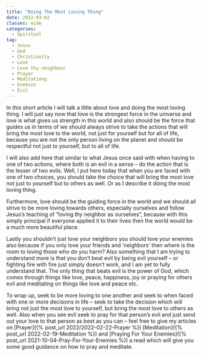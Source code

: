 ```yaml
---
title: "Doing The Most Loving Thing"
date: 2022-03-02
classes: wide
categories:
  - Spiritual 
tag:
  - Jesus
  - God
  - Christianity
  - Love
  - Love thy neighbour
  - Prayer
  - Meditationg
  - Enemies
  - Evil
---
```


In this short article I will talk a little about love and doing the most loving thing. I will just say now that love is the strongest force in the universe and love is what gives us strength in this world and also should be the force that guides us in terms of we should always strive to take the actions that will bring the most love to the world, not just for yourself but for all of life, because you are not the only person living on the planet and should be respectful not just to yourself, but to all of life.

I will also add here that similar to what Jesus once said with when having to one of two actions, where both is an evil in a sense – do the action that is the lesser of two evils. Well, I put here today that when you are faced with one of two choices, you should take the choice that will bring the most love not just to yourself but to others as well. Or as I describe it doing the most loving thing.

Furthermore, love should be the guiding force in the world and we should all strive to be more loving towards others, especially ourselves and follow Jesus’s teaching of “loving thy neighbor as ourselves”, because with this simply principal if everyone applied it to their lives then the world would be a much more beautiful place.

Lastly you shouldn’t just love your neighbors you should love your enemies also because if you only love your friends and ‘neighbors’ then where is the room to loving those who do you harm? Also something that I am trying to understand more is that you don’t beat evil by being evil yourself – or fighting fire with fire just simply doesn’t work, and I am yet to fully understand that. The only thing that beats evil is the power of God, which comes through things like love, peace, happiness, joy or praying for others evil and meditating on things like love and peace etc.

To wrap up, seek to be more loving to one another and seek to when faced with one or more decisions in life – seek to take the decision which will bring not just the most love to yourself, but bring the most love to others as well. Also when you see evil seek to pray for that person’s evil and just send out your love to that person as best as you can – feel free to give my articles on [Prayer]({% post_url 2022/2022-02-22-Prayer %}) [Meditation]({% post_url 2022-02-19-Meditation %}) and [Praying For Your Enemies]({% post_url 2021-10-04-Pray-For-Your-Enemies %}) a read which will give you some good guidance on how to pray and meditate. 

